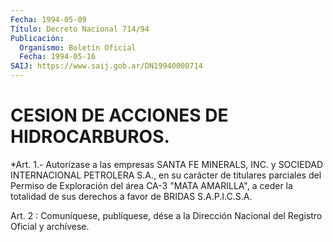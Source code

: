 ```yaml
---
Fecha: 1994-05-09
Título: Decreto Nacional 714/94
Publicación:
  Organismo: Boletín Oficial
  Fecha: 1994-05-16
SAIJ: https://www.saij.gob.ar/DN19940000714
---
```

# CESION DE ACCIONES DE HIDROCARBUROS.

<a id="1"></a>
*Art. 1.- Autorízase a las empresas SANTA FE MINERALS, INC. y SOCIEDAD    INTERNACIONAL   PETROLERA  S.A.,  en  su  carácter  de titulares parciales  del Permiso de Exploración del área CA-3 "MATA AMARILLA", a ceder la  totalidad  de sus derechos a favor de BRIDAS S.A.P.I.C.S.A.

<a id="2"></a>
Art. 2 : Comuníquese, publíquese, dése a la Dirección Nacional del Registro Oficial y archívese.